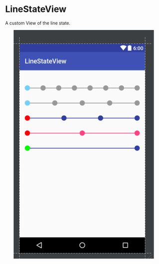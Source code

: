 # LineStateView

A custom View of the line state.

<div align="middle"><img src="\media\pre_line_state_view.png" width="450"/></div>
